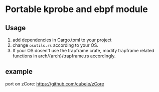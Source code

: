 # Portable kprobe and ebpf module

## Usage

1. add dependencies in Cargo.toml to your project
2. change `osutils.rs` according to your OS.
3. If your OS dosen't use the trapframe crate, modify trapframe related functions in arch/{arch}/trapframe.rs accordingly.

## example

port on zCore: https://github.com/cubele/zCore